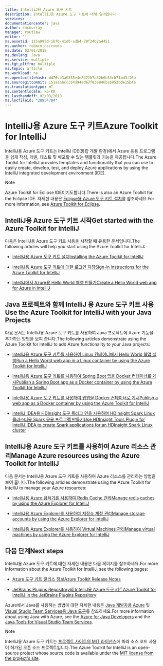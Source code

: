 ```yaml
---
title: IntelliJ용 Azure 도구 키트
description: IntelliJ용 Azure 도구 키트에 대해 알아봅니다.
services: ''
documentationcenter: java
author: rmcmurray
manager: routlaw
editor: ''
ms.assetid: 115a095d-1b70-41d6-adb4-78f24b2a4451
ms.author: robmcm;asirveda
ms.date: 02/01/2018
ms.devlang: Java
ms.service: multiple
ms.tgt_pltfrm: multiple
ms.topic: article
ms.workload: na
ms.openlocfilehash: dd76cb3a0355e4e8471b7a32b6b33cb71bd3f16b
ms.sourcegitcommit: 151aaa6ccc64d94ed67f03e846bab953bde15b4a
ms.translationtype: HT
ms.contentlocale: ko-KR
ms.lasthandoff: 02/03/2018
ms.locfileid: "28954794"
---
```

# <a name="azure-toolkit-for-intellij"></a><span data-ttu-id="feb9d-103">IntelliJ용 Azure 도구 키트</span><span class="sxs-lookup"><span data-stu-id="feb9d-103">Azure Toolkit for IntelliJ</span></span>
<span data-ttu-id="feb9d-104">IntelliJ용 Azure 도구 키트는 IntelliJ IDE(통합 개발 환경)에서 Azure 응용 프로그램을 쉽게 작성, 개발, 테스트 및 배포할 수 있는 템플릿과 기능을 제공합니다.</span><span class="sxs-lookup"><span data-stu-id="feb9d-104">The Azure Toolkit for IntelliJ provides templates and functionality that you can use to easily create, develop, test, and deploy Azure applications by using the IntelliJ integrated development environment (IDE).</span></span>

> [!NOTE]
> 
> <span data-ttu-id="feb9d-105">Azure Toolkit for Eclipse IDE이기도합니다.</span><span class="sxs-lookup"><span data-stu-id="feb9d-105">There is also an Azure Toolkit for the Eclipse IDE.</span></span> <span data-ttu-id="feb9d-106">자세한 내용은 [Eclipse용 Azure 도구 키트 설치](../eclipse/azure-toolkit-for-eclipse.md)를 참조하세요.</span><span class="sxs-lookup"><span data-stu-id="feb9d-106">For more information, see [Azure Toolkit for Eclipse](../eclipse/azure-toolkit-for-eclipse.md).</span></span>
> 

## <a name="get-started-with-the-azure-toolkit-for-intellij"></a><span data-ttu-id="feb9d-107">IntelliJ용 Azure 도구 키트 시작</span><span class="sxs-lookup"><span data-stu-id="feb9d-107">Get started with the Azure Toolkit for IntelliJ</span></span>
<span data-ttu-id="feb9d-108">다음은 IntelliJ용 Azure 도구 키트 사용을 시작할 때 유용한 문서입니다.</span><span class="sxs-lookup"><span data-stu-id="feb9d-108">The following articles will help you start using the Azure Toolkit for IntelliJ:</span></span>

* [<span data-ttu-id="feb9d-109">IntelliJ용 Azure 도구 키트 설치</span><span class="sxs-lookup"><span data-stu-id="feb9d-109">Installing the Azure Toolkit for IntelliJ</span></span>](azure-toolkit-for-intellij-installation.md)

* [<span data-ttu-id="feb9d-110">IntelliJ용 Azure 도구 키트에 대한 로그인 지침</span><span class="sxs-lookup"><span data-stu-id="feb9d-110">Sign-in instructions for the Azure Toolkit for IntelliJ</span></span>](azure-toolkit-for-intellij-sign-in-instructions.md)

* [<span data-ttu-id="feb9d-111">IntelliJ에서 Azure용 Hello World 웹앱 만들기</span><span class="sxs-lookup"><span data-stu-id="feb9d-111">Create a Hello World web app for Azure in IntelliJ</span></span>](azure-toolkit-for-intellij-create-hello-world-web-app.md)

## <a name="use-the-azure-toolkit-for-intellij-with-your-java-projects"></a><span data-ttu-id="feb9d-112">Java 프로젝트와 함께 IntelliJ 용 Azure 도구 키트 사용</span><span class="sxs-lookup"><span data-stu-id="feb9d-112">Use the Azure Toolkit for IntelliJ with your Java Projects</span></span>
<span data-ttu-id="feb9d-113">다음 문서는 IntelliJ용 Azure 도구 키트를 사용하여 Java 프로젝트에 Azure 기능을 추가하는 방법을 보여 줍니다.</span><span class="sxs-lookup"><span data-stu-id="feb9d-113">The following articles demonstrate using the Azure Toolkit for IntelliJ to add Azure functionality to your Java projects:</span></span>

* [<span data-ttu-id="feb9d-114">IntelliJ용 Azure 도구 키트를 사용하여 Linux 컨테이너에서 Hello World 웹앱 실행</span><span class="sxs-lookup"><span data-stu-id="feb9d-114">Run a Hello World web app in a Linux container by using the Azure Toolkit for IntelliJ</span></span>](azure-toolkit-for-intellij-hello-world-web-app-linux.md)

* [<span data-ttu-id="feb9d-115">IntelliJ용 Azure 도구 키트를 사용하여 Spring Boot 앱을 Docker 컨테이너로 게시</span><span class="sxs-lookup"><span data-stu-id="feb9d-115">Publish a Spring Boot app as a Docker container by using the Azure Toolkit for IntelliJ</span></span>](azure-toolkit-for-intellij-publish-spring-boot-docker-app.md)

* [<span data-ttu-id="feb9d-116">IntelliJ용 Azure 도구 키트를 사용하여 웹앱을 Docker 컨테이너로 게시</span><span class="sxs-lookup"><span data-stu-id="feb9d-116">Publish a web app as a Docker container by using the Azure Toolkit for IntelliJ</span></span>](azure-toolkit-for-intellij-publish-as-docker-container.md)

* [<span data-ttu-id="feb9d-117">IntelliJ IDEA용 HDInsight 도구 플러그 인을 사용하여 HDInsight Spark Linux 클러스터용 Spark 응용 프로그램 만들기</span><span class="sxs-lookup"><span data-stu-id="feb9d-117">Use HDInsight Tools Plugin for IntelliJ IDEA to create Spark applications for an HDInsight Spark Linux cluster</span></span>](/azure/hdinsight/hdinsight-apache-spark-intellij-tool-plugin)

## <a name="manage-azure-resources-using-the-azure-toolkit-for-intellij"></a><span data-ttu-id="feb9d-118">IntelliJ용 Azure 도구 키트를 사용하여 Azure 리소스 관리</span><span class="sxs-lookup"><span data-stu-id="feb9d-118">Manage Azure resources using the Azure Toolkit for IntelliJ</span></span>
<span data-ttu-id="feb9d-119">다음 문서는 IntelliJ용 Azure 도구 키트를 사용하여 Azure 리소스를 관리하는 방법을 보여 줍니다.</span><span class="sxs-lookup"><span data-stu-id="feb9d-119">The following articles demonstrate using the Azure Toolkit for IntelliJ to manage your Azure resources:</span></span>

* [<span data-ttu-id="feb9d-120">IntelliJ용 Azure 탐색기를 사용하여 Redis Cache 관리</span><span class="sxs-lookup"><span data-stu-id="feb9d-120">Manage redis caches by using the Azure Explorer for IntelliJ</span></span>](azure-toolkit-for-intellij-managing-redis-caches-using-azure-explorer.md)

* [<span data-ttu-id="feb9d-121">IntelliJ용 Azure Explorer를 사용하여 저장소 계정 관리</span><span class="sxs-lookup"><span data-stu-id="feb9d-121">Manage storage accounts by using the Azure Explorer for IntelliJ</span></span>](azure-toolkit-for-intellij-managing-virtual-machines-using-azure-explorer.md)

* [<span data-ttu-id="feb9d-122">IntelliJ용 Azure Explorer를 사용하여 Virtual Machines 관리</span><span class="sxs-lookup"><span data-stu-id="feb9d-122">Manage virtual machines by using the Azure Explorer for IntelliJ</span></span>](azure-toolkit-for-intellij-managing-storage-accounts-using-azure-explorer.md)

## <a name="next-steps"></a><span data-ttu-id="feb9d-123">다음 단계</span><span class="sxs-lookup"><span data-stu-id="feb9d-123">Next steps</span></span>

<span data-ttu-id="feb9d-124">IntelliJ용 Azure 도구 키트에 대한 자세한 내용은 다음 페이지를 참조하세요.</span><span class="sxs-lookup"><span data-stu-id="feb9d-124">For more information about the Azure Toolkit for IntelliJ, see the following pages:</span></span>

* [<span data-ttu-id="feb9d-125">Azure 도구 키트 릴리스 정보</span><span class="sxs-lookup"><span data-stu-id="feb9d-125">Azure Toolkit Release Notes</span></span>](https://github.com/Microsoft/azure-tools-for-java/releases)

* [<span data-ttu-id="feb9d-126">JetBrains Plugins Repository의 IntelliJ용 Azure 도구 키트</span><span class="sxs-lookup"><span data-stu-id="feb9d-126">Azure Toolkit for IntelliJ in the JetBrains Plugins Repository</span></span>](https://plugins.jetbrains.com/plugin/8053-azure-toolkit-for-intellij)

<span data-ttu-id="feb9d-127">Azure에서 Java를 사용하는 방법에 대한 자세한 내용은 [Java 개발자용 Azure](https://docs.microsoft.com/java/azure/) 및 [Visual Studio Team Services용 Java 도구](https://java.visualstudio.com/)를 참조하세요.</span><span class="sxs-lookup"><span data-stu-id="feb9d-127">For more information about using Java with Azure, see the [Azure for Java Developers](https://docs.microsoft.com/java/azure/) and the [Java Tools for Visual Studio Team Services](https://java.visualstudio.com/).</span></span>

> [!NOTE]
> 
> <span data-ttu-id="feb9d-128">IntelliJ용 Azure 도구 키트는 [프로젝트 사이트의 MIT 라이선스](https://github.com/microsoft/azure-tools-for-java)에 따라 소스 코드 사용이 허가된 오픈 소스 프로젝트입니다.</span><span class="sxs-lookup"><span data-stu-id="feb9d-128">The Azure Toolkit for IntelliJ is an open-source project whose source code is available under the [MIT license from the project's site](https://github.com/microsoft/azure-tools-for-java).</span></span>
> 

<!-- [!INCLUDE [azure-toolkit-for-intellij-additional-resources](../includes/azure-toolkit-for-intellij-additional-resources.md)] -->

<!-- URL List -->

[Azure for Java Developers]: https://docs.microsoft.com/java/azure/
[Java Tools for Visual Studio Team Services]: https://java.visualstudio.com/

<!-- Temporarily Deprecated URLs -->

<!-- [Debug a Java Web App on Azure in IntelliJ]: ./app-service-web/app-service-web-debug-java-web-app-in-intellij.md -->

